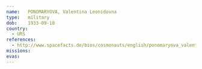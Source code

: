 ```yaml
---
name:	PONOMARYOVA, Valentina Leonidovna 
type:	military
dob:	1933-09-18
country:
  - URS
references:
  - http://www.spacefacts.de/bios/cosmonauts/english/ponomaryova_valentina.htm
missions:
evas:
---
```

